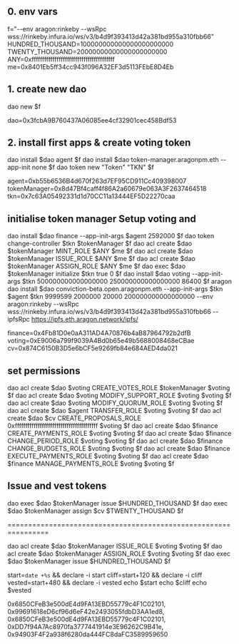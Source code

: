 ## 0. env vars
f="--env aragon:rinkeby --wsRpc wss://rinkeby.infura.io/ws/v3/b4d9f393413d42a381bd955a310fbb66"
HUNDRED_THOUSAND=100000000000000000000000
TWENTY_THOUSAND=20000000000000000000000
ANY=0xffffffffffffffffffffffffffffffffffffffff
me=0x8401Eb5ff34cc943f096A32EF3d5113FEbE8D4Eb

## 1. create new dao  
dao new $f

dao=0x3fcbA9B760437A06085ee4cf32901cec458Bdf53

## 2. install first apps & create voting token 
dao install $dao agent $f
dao install $dao token-manager.aragonpm.eth --app-init none $f 
dao token new "Token" "TKN" $f

agent=0xb55b6536B4d670f263d7EF95CD911Cc409398007
tokenManager=0x8d47Bf4caff4f86A2a60679e063A3F2637464518
tkn=0x7c63A05492331d1d70CC11a13444EF5D22270caa


## initialise token manager Setup voting and 
dao install $dao finance --app-init-args $agent 2592000 $f
dao token change-controller $tkn $tokenManager $f
dao acl create $dao $tokenManager MINT_ROLE $ANY $me $f
dao acl create $dao $tokenManager ISSUE_ROLE $ANY $me $f
dao acl create $dao $tokenManager ASSIGN_ROLE $ANY $me $f
dao exec $dao $tokenManager initialize $tkn true 0 $f
dao install $dao voting --app-init-args $tkn 500000000000000000 250000000000000000 86400 $f
aragon dao install $dao conviction-beta.open.aragonpm.eth --app-init-args $tkn $agent $tkn 9999599 2000000 20000 200000000000000000 --env aragon:rinkeby --wsRpc wss://rinkeby.infura.io/ws/v3/b4d9f393413d42a381bd955a310fbb66 --ipfsRpc https://ipfs.eth.aragon.network/ipfs/

finance=0x4Fb81D0e0aA311AD4A70876b4aB87964792b2dfB
voting=0xE9006a799f9039A4Bd0b65e49b5688008468eCBae
cv=0x874C6150B3D5e6bCF5e9269fb84e684AED4da021




## set permissions

dao acl create $dao $voting CREATE_VOTES_ROLE $tokenManager $voting $f
dao acl create $dao $voting MODIFY_SUPPORT_ROLE $voting $voting $f
dao acl create $dao $voting MODIFY_QUORUM_ROLE $voting $voting $f
dao acl create $dao $agent TRANSFER_ROLE $voting $voting $f
dao acl create $dao $cv CREATE_PROPOSALS_ROLE 0xffffffffffffffffffffffffffffffffffffffff $voting $f
dao acl create $dao $finance CREATE_PAYMENTS_ROLE $voting $voting $f
dao acl create $dao $finance CHANGE_PERIOD_ROLE $voting $voting $f
dao acl create $dao $finance CHANGE_BUDGETS_ROLE $voting $voting $f
dao acl create $dao $finance EXECUTE_PAYMENTS_ROLE $voting $voting $f
dao acl create $dao $finance MANAGE_PAYMENTS_ROLE $voting $voting $f




## Issue and vest tokens
dao exec $dao $tokenManager issue $HUNDRED_THOUSAND $f
dao exec $dao $tokenManager assign $cv $TWENTY_THOUSAND $f





================================================================


dao acl create $dao $tokenManager ISSUE_ROLE $voting $voting $f
dao acl create $dao $tokenManager ASSIGN_ROLE $voting $voting $f
dao exec $dao $tokenManager issue $HUNDRED_THOUSAND $f

start=`date +%s` && declare -i start
cliff=start+120 && declare -i cliff
vested=start+480 && declare -i vested
echo $start
echo $cliff
echo $vested

0x6850CFeB3e500dE4d9FA13EBD55779c4F1C02101,
0x99691618eD6cf96d6eF42e2493055fdbD3AA1ed8,
0x6850CFeB3e500dE4d9FA13EBD55779c4F1C02101,
0xDD7f94A7Ac8970fa3777441914e3E96262C9B41e,
0x94903F4F2a938f6280da444FC8daFC3589959650

